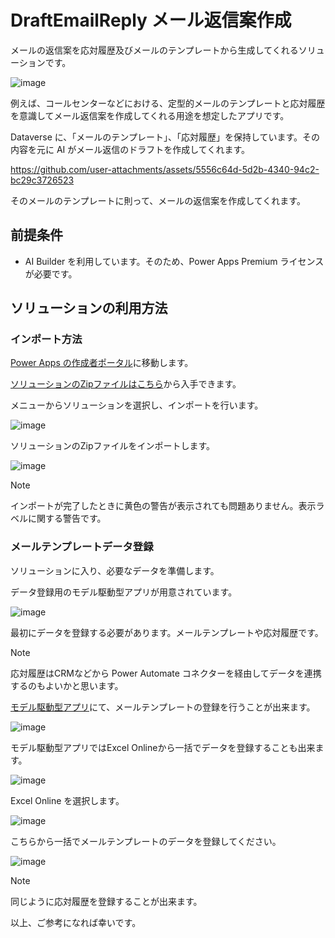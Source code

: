 # DraftEmailReply メール返信案作成
メールの返信案を応対履歴及びメールのテンプレートから生成してくれるソリューションです。

![image](https://github.com/user-attachments/assets/904bb101-bb3d-418e-834a-db41d2ba6ec2)

例えば、コールセンターなどにおける、定型的メールのテンプレートと応対履歴を意識してメール返信案を作成してくれる用途を想定したアプリです。

Dataverse に、「メールのテンプレート」、「応対履歴」を保持しています。その内容を元に AI がメール返信のドラフトを作成してくれます。

https://github.com/user-attachments/assets/5556c64d-5d2b-4340-94c2-bc29c3726523

そのメールのテンプレートに則って、メールの返信案を作成してくれます。

## 前提条件
* AI Builder を利用しています。そのため、Power Apps Premium ライセンスが必要です。

## ソリューションの利用方法
### インポート方法
[Power Apps の作成者ポータル](https://make.powerapps.com/)に移動します。

[ソリューションのZipファイルはこちら](https://github.com/geekfujiwara/DraftEmailReply/releases/tag/DraftEmailReply)から入手できます。

メニューからソリューションを選択し、インポートを行います。

![image](https://github.com/user-attachments/assets/76996dc5-e062-41d7-9800-99b50a48443d)

ソリューションのZipファイルをインポートします。

![image](https://github.com/user-attachments/assets/c8ec1ee2-e426-45db-b82e-6b337790c303)


> [!note]
> インポートが完了したときに黄色の警告が表示されても問題ありません。表示ラベルに関する警告です。

### メールテンプレートデータ登録
ソリューションに入り、必要なデータを準備します。

データ登録用のモデル駆動型アプリが用意されています。

![image](https://github.com/user-attachments/assets/7578e540-ff4a-4c3f-968a-aaf69d455f2f)

最初にデータを登録する必要があります。メールテンプレートや応対履歴です。

> [!Note]
> 応対履歴はCRMなどから Power Automate コネクターを経由してデータを連携するのもよいかと思います。

[モデル駆動型アプリ](https://learn.microsoft.com/ja-jp/power-apps/maker/model-driven-apps/build-first-model-driven-app)にて、メールテンプレートの登録を行うことが出来ます。

![image](https://github.com/user-attachments/assets/5609e443-d11c-41aa-946b-ad0933303f90)

モデル駆動型アプリではExcel Onlineから一括でデータを登録することも出来ます。

![image](https://github.com/user-attachments/assets/b62e04fc-10df-4704-9f20-4efc9c3c0149)

Excel Online を選択します。

![image](https://github.com/user-attachments/assets/33131c33-fb06-4f03-984c-c079733d3304)

こちらから一括でメールテンプレートのデータを登録してください。

![image](https://github.com/user-attachments/assets/087f9ef3-5051-4747-8ea0-3a4c95557b51)

> [!Note]
> 同じように応対履歴を登録することが出来ます。

以上、ご参考になれば幸いです。


